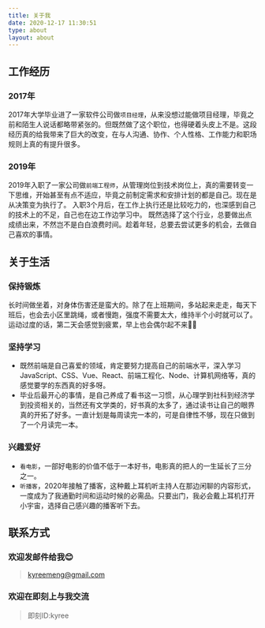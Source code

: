 ```yaml
---
title: 关于我
date: 2020-12-17 11:30:51
type: about
layout: about
---
```


## 工作经历
### 2017年
2017年大学毕业进了一家软件公司做`项目经理`，从来没想过能做项目经理，毕竟之前和陌生人说话都略带紧张的。但既然做了这个职位，也得硬着头皮上不是。这段经历真的给我带来了巨大的改变，在与人沟通、协作、个人性格、工作能力和职场规则上真的有提升很多。
### 2019年
2019年入职了一家公司做`前端工程师`，从管理岗位到技术岗位上，真的需要转变一下思维，开始甚至有点不适应，毕竟之前制定需求和安排计划的都是自己。现在是从决策变为执行了。
入职3个月后，在工作上执行还是比较吃力的，也深感到自己的技术上的不足，自己也在边工作边学习中。
既然选择了这个行业，总要做出点成绩出来，不然岂不是白白浪费时间。趁着年轻，总要去尝试更多的机会，去做自己喜欢的事情。

## 关于生活

### 保持锻炼
长时间做坐着，对身体伤害还是蛮大的。除了在上班期间，多站起来走走，每天下班后，也会去小区里跳绳，或者慢跑，强度不需要太大，维持半个小时就可以了。运动过度的话，第二天会感觉到疲累，早上也会偶尔起不来🤦‍♂️

### 坚持学习

* 既然前端是自己喜爱的领域，肯定要努力提高自己的前端水平，深入学习JavaScript、CSS、Vue、React、前端工程化、Node、计算机网络等，真的感觉要学的东西真的好多呀。
* 毕业后最开心的事情，是自己养成了看书这一习惯，从心理学到社科到经济学到投资相关的，当然还有文学类的，好书真的太多了，通过读书让自己的眼界真的开拓了好多。一直计划是每周读完一本的，可是自律性不够，现在只做到了一个月读完一本。

### 兴趣爱好
* `看电影`，一部好电影的价值不低于一本好书，电影真的把人的一生延长了三分之一。
* `听播客`，2020年接触了播客，这种戴上耳机听主持人在那边闲聊的内容形式，一度成为了我通勤时间和运动时候的必需品。只要出门，我必会戴上耳机打开小宇宙，选择自己感兴趣的播客听下去。

## 联系方式
### 欢迎发邮件给我😊
>kyreemeng@gmail.com
### 欢迎在即刻上与我交流
>即刻ID:kyree



